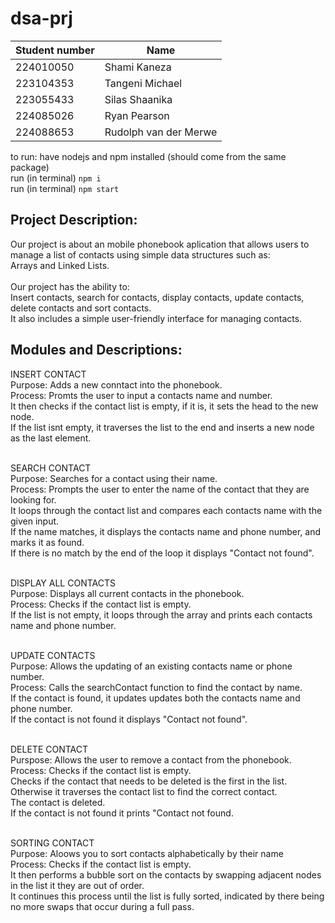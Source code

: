 # dsa-prj

| Student number    | Name |
| -------- | ------- |
| 224010050  | Shami Kaneza    |
| 223104353 | Tangeni Michael     |
| 223055433    | Silas Shaanika    |
| 224085026    | Ryan Pearson    |
| 224088653    | Rudolph van der Merwe    |

to run: have nodejs and npm installed (should come from the same package)<br>
run (in terminal) `npm i`<br>
run (in terminal) `npm start`

## Project Description: 
Our project is about an mobile phonebook aplication that allows users to manage a list of contacts using simple data structures such as:
<br> Arrays and Linked Lists.
<br><br>
Our project has the ability to:
<br> Insert contacts, search for contacts, display contacts, update contacts, delete contacts and sort contacts.
<br> It also includes a simple user-friendly interface for managing contacts.

## Modules and Descriptions:
INSERT CONTACT
<br> Purpose: Adds a new conntact into the phonebook.
<br> Process: Promts the user to input a contacts name and number.
<br> It then checks if the contact list is empty, if it is, it sets the head to the new node.
<br> If the list isnt empty, it traverses the list to the end and inserts a new node as the last element.

<br> SEARCH CONTACT
<br> Purpose: Searches for a contact using their name.
<br> Process: Prompts the user to enter the name of the contact that they are looking for.
<br> It loops through the contact list and compares each contacts name with the given input. 
<br> If the name matches, it displays the contacts name and phone number, and marks it as found.
<br> If there is no match by the end of the loop it displays "Contact not found".

<br> DISPLAY ALL CONTACTS
<br> Purpose: Displays all current contacts in the phonebook.
<br> Process: Checks if the contact list is empty.
<br> If the list is not empty, it loops through the array and prints each contacts name and phone number.

<br> UPDATE CONTACTS
<br> Purpose: Allows the updating of an existing contacts name or phone number.
<br> Process: Calls the searchContact function to find the contact by name.
<br> If the contact is found, it updates updates both the contacts name and phone number.
<br> If the contact is not found it displays "Contact not found".

<br> DELETE CONTACT
<br> Purspose: Allows the user to remove a contact from the phonebook.
<br> Process: Checks if the contact list is empty.
<br> Checks if the contact that needs to be deleted is the first in the list.
<br> Otherwise it traverses the contact list to find the correct contact.
<br> The contact is deleted.
<br> If the contact is not found it prints "Contact not found.

<br> SORTING CONTACT
<br> Purpose: Aloows you to sort contacts alphabetically by their name
<br> Process: Checks if the contact list is empty.
<br> It then performs a bubble sort on the contacts by swapping adjacent nodes in the list it they are out of order.
<br> It continues this process until the list is fully sorted, indicated by there being no more swaps that occur during a full pass.
